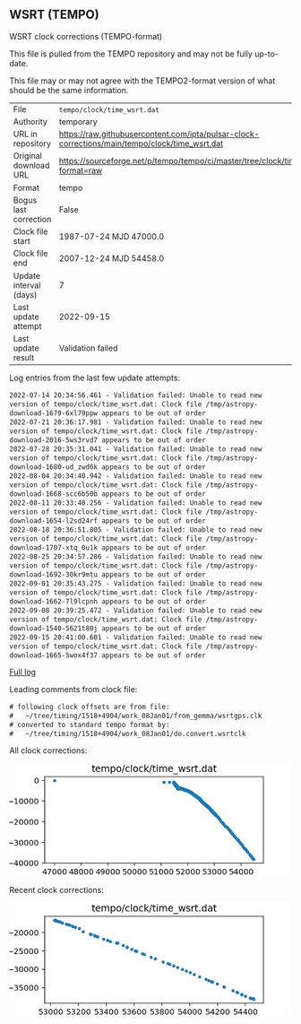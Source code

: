 
## WSRT (TEMPO)

WSRT clock corrections (TEMPO-format)

This file is pulled from the TEMPO repository and may not be fully up-to-date.

This file may or may not agree with the TEMPO2-format version of what
should be the same information.

|     |     |
|:--- |:--- |
| File | `tempo/clock/time_wsrt.dat` |
| Authority | temporary |
| URL in repository | <https://raw.githubusercontent.com/ipta/pulsar-clock-corrections/main/tempo/clock/time_wsrt.dat> |
| Original download URL | <https://sourceforge.net/p/tempo/tempo/ci/master/tree/clock/time_wsrt.dat?format=raw> |
| Format | tempo |
| Bogus last correction | False |
| Clock file start | 1987-07-24 MJD 47000.0 |
| Clock file end | 2007-12-24 MJD 54458.0 |
| Update interval (days) | 7 |
| Last update attempt | 2022-09-15 |
| Last update result | Validation failed |

Log entries from the last few update attempts:
```
2022-07-14 20:34:56.461 - Validation failed: Unable to read new version of tempo/clock/time_wsrt.dat: Clock file /tmp/astropy-download-1679-6xl79ppw appears to be out of order
2022-07-21 20:36:17.981 - Validation failed: Unable to read new version of tempo/clock/time_wsrt.dat: Clock file /tmp/astropy-download-2016-5ws3rvd7 appears to be out of order
2022-07-28 20:35:31.041 - Validation failed: Unable to read new version of tempo/clock/time_wsrt.dat: Clock file /tmp/astropy-download-1680-ud_zwd6k appears to be out of order
2022-08-04 20:34:40.942 - Validation failed: Unable to read new version of tempo/clock/time_wsrt.dat: Clock file /tmp/astropy-download-1668-scc6b50b appears to be out of order
2022-08-11 20:33:40.256 - Validation failed: Unable to read new version of tempo/clock/time_wsrt.dat: Clock file /tmp/astropy-download-1654-l2sd24rf appears to be out of order
2022-08-18 20:36:51.805 - Validation failed: Unable to read new version of tempo/clock/time_wsrt.dat: Clock file /tmp/astropy-download-1707-xtq_0u1k appears to be out of order
2022-08-25 20:34:57.286 - Validation failed: Unable to read new version of tempo/clock/time_wsrt.dat: Clock file /tmp/astropy-download-1692-30kr9mtu appears to be out of order
2022-09-01 20:35:43.275 - Validation failed: Unable to read new version of tempo/clock/time_wsrt.dat: Clock file /tmp/astropy-download-1662-7l9lcpnh appears to be out of order
2022-09-08 20:39:25.472 - Validation failed: Unable to read new version of tempo/clock/time_wsrt.dat: Clock file /tmp/astropy-download-1540-5621t80j appears to be out of order
2022-09-15 20:41:00.601 - Validation failed: Unable to read new version of tempo/clock/time_wsrt.dat: Clock file /tmp/astropy-download-1665-5wox4f37 appears to be out of order
```
[Full log](https://raw.githubusercontent.com/ipta/pulsar-clock-corrections/main/log/tempo/clock/time_wsrt.dat.log)

Leading comments from clock file:

    # following clock offsets are from file:
    #   ~/tree/timing/1518+4904/work_08Jan01/from_gemma/wsrtgps.clk
    # converted to standard tempo format by:
    #   ~/tree/timing/1518+4904/work_08Jan01/do.convert.wsrtclk



All clock corrections:

![plot of all clock corrections](time_wsrt.dat.png "All corrections")

Recent clock corrections:

![plot of recent clock corrections](time_wsrt.dat.short.png "Recent corrections")

